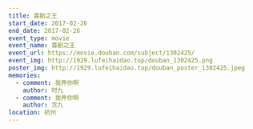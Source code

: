 ```yaml
---
title: 喜剧之王
start_date: 2017-02-26
end_date: 2017-02-26
event_type: movie
event_name: 喜剧之王
event_url: https://movie.douban.com/subject/1302425/
event_img: http://1929.lufeihaidao.top/douban_1302425.png
poster_img: http://1929.lufeihaidao.top/douban_poster_1302425.jpeg
memories:
  - comment: 我养你啊
    author: 时九
  - comment: 我养你啊
    author: 念九
location: 杭州
---
```


